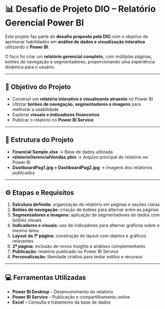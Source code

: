 # 📊 Desafio de Projeto DIO – Relatório Gerencial Power BI

Este projeto faz parte do **desafio proposto pela DIO** com o objetivo de aprimorar habilidades em **análise de dados e visualização interativa** utilizando o **Power BI**.

O foco foi criar um **relatório gerencial completo**, com múltiplas páginas, botões de navegação e segmentadores, proporcionando uma experiência dinâmica para o usuário.

---

## 🎯 Objetivo do Projeto

- Construir um **relatório interativo e visualmente atraente** no Power BI  
- Utilizar **botões de navegação, segmentadores e imagens** para melhorar a usabilidade  
- Explorar **visuais e indicadores financeiros**  
- Publicar o relatório no **Power BI Service**

---

## 🧩 Estrutura do Projeto

- **Financial Sample.xlsx** → Base de dados utilizada  
- **relatorioGerencialVendas.pbix** → Arquivo principal do relatório no Power BI  
- **DashboardPag1.jpg** e **DashboardPag2.jpg** → Imagens dos relatórios publicados  

---

## ⚙️ Etapas e Requisitos

1. **Estrutura definida:** organização do relatório em páginas e seções claras  
2. **Botões de navegação:** criação de botões para alternar entre as páginas  
3. **Segmentadores e imagens:** aplicação de segmentadores de dados com botões visuais  
4. **Indicadores e visuais:** uso de indicadores para alternar gráficos sobre o mesmo tema  
5. **Layout da 1ª página:** construção do layout com objetos e gráficos relevantes  
6. **2ª página:** inclusão de novos insights e análises complementares  
7. **Publicação:** relatório publicado no Power BI Service  
8. **Personalização:** liberdade criativa para testar estilos e recursos  

---

## 💻 Ferramentas Utilizadas

- **Power BI Desktop** – Desenvolvimento do relatório  
- **Power BI Service** – Publicação e compartilhamento online  
- **Excel** – Consulta e tratamento da base de dados  